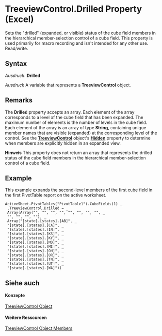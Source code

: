 
# TreeviewControl.Drilled Property (Excel)

Sets the "drilled" (expanded, or visible) status of the cube field members in the hierarchical member-selection control of a cube field. This property is used primarily for macro recording and isn't intended for any other use. Read/write.


## Syntax

 _Ausdruck_. **Drilled**

 _Ausdruck_ A variable that represents a **TreeviewControl** object.


## Remarks

The  **Drilled** property accepts an array. Each element of the array corresponds to a level of the cube field that has been expanded. The maximum number of elements is the number of levels in the cube field. Each element of the array is an array of type **String**, containing unique member names that are visible (expanded) at the corresponding level of the control. See the **[TreeviewControl](32a5e647-14e0-d2a8-05f7-a01db9250a88.md)** object's **[Hidden](134a3b6b-492b-6813-cd40-ce1ff3b52c6c.md)** property to determine when members are explicitly hidden in an expanded view.




 **Hinweis**  This property does not return an array that represents the drilled status of the cube field members in the hierarchical member-selection control of a cube field.


## Example

This example expands the second-level members of the first cube field in the first PivotTable report on the active worksheet.


```
ActiveSheet.PivotTables("PivotTable1").CubeFields(1) _ 
 .TreeviewControl.Drilled = _ 
 Array(Array("", "", "", "", "", "", "", "", _ 
 "", "", "", ""), _ 
 Array("[state].[states].[AB]", _ 
 "[state].[states].[CA]", _ 
 "[state].[states].[IN]", _ 
 "[state].[states].[KS]", _ 
 "[state].[states].[KY]", _ 
 "[state].[states].[MD]", _ 
 "[state].[states].[MI]", _ 
 "[state].[states].[OH]", _ 
 "[state].[states].[OR]", _ 
 "[state].[states].[TN]", _ 
 "[state].[states].[UT]", _ 
 "[state].[states].[WA]"))
```


## Siehe auch


#### Konzepte


[TreeviewControl Object](32a5e647-14e0-d2a8-05f7-a01db9250a88.md)
#### Weitere Ressourcen


[TreeviewControl Object Members](http://msdn.microsoft.com/library/1b242488-8520-476d-779c-1c8ee63631f0%28Office.15%29.aspx)